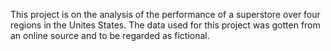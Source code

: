 This project is on the analysis of the performance of a superstore over four regions in the Unites States. The data used for this project was gotten from an online source and to be regarded as fictional. 
